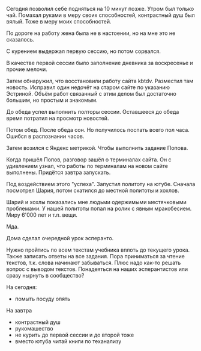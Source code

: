 Сегодня позволил себе подняться на 10 минут позже.
Утром был только чай. Помахал руками в меру своих способностей, контрастный душ был вялый. Тоже в меру моих способностей.

По дороге на работу жена была не в настоении, но на мне это не сказалось.

С курением выдержал первую сессию, но потом сорвался.

В качестве первой сессии было заполнение дневника за воскресенье и прочие мелочи.

Затем обнаружил, что восстановили работу сайта kbtdv. Разместил там новость. Исправил один недочёт на старом сайте по указанию Эстриной. Объём работ связанный с этим делом был достаточно большим, но простым и знакомым.

До обеда успел выполнить полторы сессии. Оставшееся до обеда время потратил на просмотр новостей.

Потом обед. После обеда сон. Но получилось поспать всего пол часа. Ошибся в распознании часов.

Затем возился с Яндекс метрикой. Чтобы выполнить задание Попова.

Когда пришёл Попов, разговор зашёл о терминалах сайта. Он с удивлением узнал, что работы по терминалам на новом сайте выполнены. Придётся завтра запускать.

Под воздействием этого "успеха". Запустил политоту на ютубе. Сначала посмотрел Шария, потом скатился до местной политоты и хохлов.

Шарий и хохлы показались мне людьми одержимыми местячковыми проблемами. У нашей политоты попал на ролик с явным мракобесием. Миру 6'000 лет и т.п. вещи.

Мда.

Дома сделал очередной урок эсперанто.

Нужно пройтись по всем текстам учебника вплоть до текущего урока. Также записать ответы на все задания.
Пора приниматься за чтение текстов, т.к. слова начинают забываться. Плюс надо как-то решать вопрос с выводом текстов. Понадеяться на наших эсперантистов или сразу нырнуть в сообщество?

На сегодня:
  - помыть посуду опять

На завтра
  - контрастный душ
  - рукомашество
  - не курить до первой сессии и до второй тоже
  - вместо ютуба читай книги по теханализу